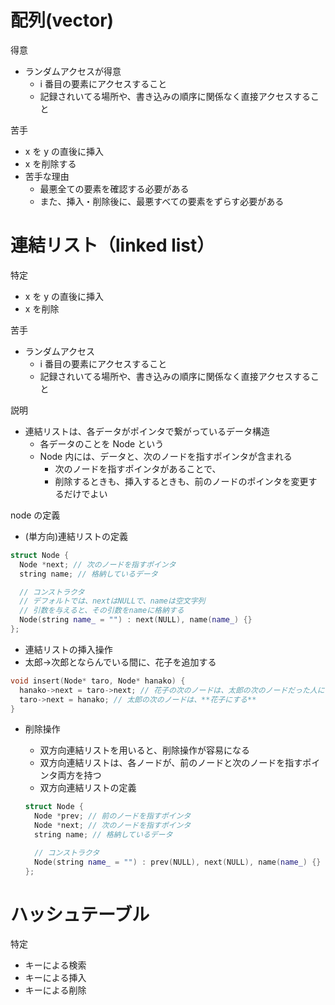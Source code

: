 # 配列(vector)

得意

- ランダムアクセスが得意
  - i 番目の要素にアクセスすること
  - 記録されいてる場所や、書き込みの順序に関係なく直接アクセスすること

苦手

- x を y の直後に挿入
- x を削除する
- 苦手な理由
  - 最悪全ての要素を確認する必要がある
  - また、挿入・削除後に、最悪すべての要素をずらす必要がある

# 連結リスト（linked list）

特定

- x を y の直後に挿入
- x を削除

苦手

- ランダムアクセス
  - i 番目の要素にアクセスすること
  - 記録されいてる場所や、書き込みの順序に関係なく直接アクセスすること

説明

- 連結リストは、各データがポインタで繋がっているデータ構造
  - 各データのことを Node という
  - Node 内には、データと、次のノードを指すポインタが含まれる
    - 次のノードを指すポインタがあることで、
    - 削除するときも、挿入するときも、前のノードのポインタを変更するだけでよい

node の定義

- (単方向)連結リストの定義

```cpp
struct Node {
  Node *next; // 次のノードを指すポインタ
  string name; // 格納しているデータ

  // コンストラクタ
  // デフォルトでは、nextはNULLで、nameは空文字列
  // 引数を与えると、その引数をnameに格納する
  Node(string name_ = "") : next(NULL), name(name_) {}
};
```

- 連結リストの挿入操作
- 太郎->次郎とならんでいる間に、花子を追加する

```cpp
void insert(Node* taro, Node* hanako) {
  hanako->next = taro->next; // 花子の次のノードは、太郎の次のノードだった人にする
  taro->next = hanako; // 太郎の次のノードは、**花子にする**
}
```

- 削除操作

  - 双方向連結リストを用いると、削除操作が容易になる
  - 双方向連結リストは、各ノードが、前のノードと次のノードを指すポインタ両方を持つ
  - 双方向連結リストの定義

  ```cpp
  struct Node {
    Node *prev; // 前のノードを指すポインタ
    Node *next; // 次のノードを指すポインタ
    string name; // 格納しているデータ

    // コンストラクタ
    Node(string name_ = "") : prev(NULL), next(NULL), name(name_) {}
  };
  ```

# ハッシュテーブル

特定

- キーによる検索
- キーによる挿入
- キーによる削除
